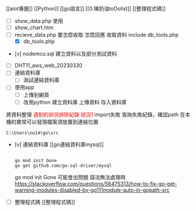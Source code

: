 [[aiot專題]]
[[Python]]
[[go語言]]
[[0.陳奶油toDolist]]
[[整理程式碼]]

- [ ]  show_data.php
	使用
- [ ] show_chart.htm
- [ ] recieve_data.php
	要怎麼收取 怎麼回應
	 收取資料 include db_tools.php
	- [x] db_tools.php
- [v] nodemcu.sql
	建立資料以及部分測試資料
- [ ] DHT11_aws_web_20230330
- [ ] 連結資料庫
	- [ ] 測試連結資料庫
- [ ] 使用app
	- [ ] 上傳到網頁
	- [ ] 改用python
建立資料庫
上傳資料
存入資料庫

將資料整理
<font color = red >遇到的狀況排除紀錄</font>
<font color = red >狀況1</font>
import失敗
查詢失敗紀錄，確認path
在本機的異常可以發現檔案須放置到連結位置

```
C:\Users\no14\go\src
```

- [v] 連結資料庫
	[[go連結資料庫mysql]]
	
	```終端機

	go mod init Gone
	go get github.com/go-sql-driver/mysql
	```
	go mod init Gone 可能會出問題
	語法無法處理時
	https://stackoverflow.com/questions/56475313/how-to-fix-go-get-warning-modules-disabled-by-go111module-auto-in-gopath-src
- [ ] 整理程式碼
[[整理程式碼]]